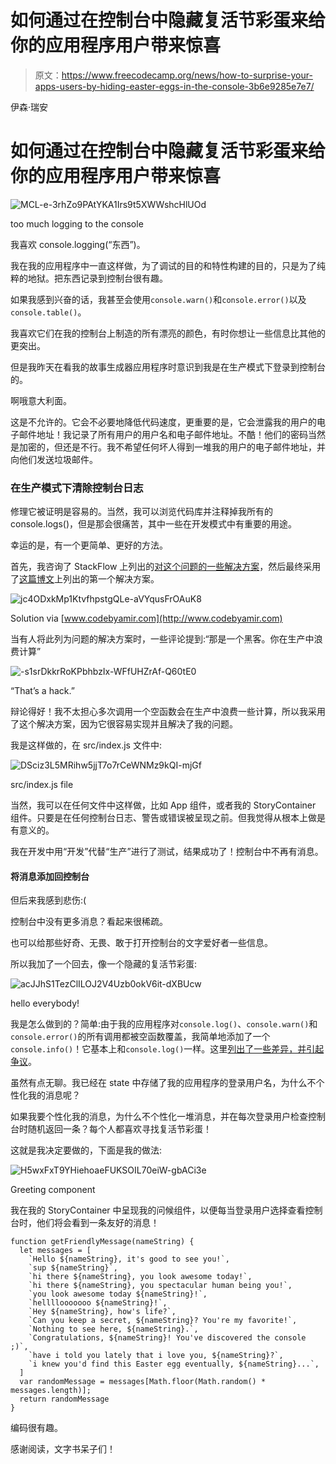 # 如何通过在控制台中隐藏复活节彩蛋来给你的应用程序用户带来惊喜

> 原文：<https://www.freecodecamp.org/news/how-to-surprise-your-apps-users-by-hiding-easter-eggs-in-the-console-3b6e9285e7e7/>

伊森·瑞安

# 如何通过在控制台中隐藏复活节彩蛋来给你的应用程序用户带来惊喜

![MCL-e-3rhZo9PAtYKA1Irs9t5XWWshcHlUOd](img/8ee2f116928869fe4f6daf4e7b5711f9.png)

too much logging to the console

我喜欢 console.logging(“东西”)。

我在我的应用程序中一直这样做，为了调试的目的和特性构建的目的，只是为了纯粹的地狱。把东西记录到控制台很有趣。

如果我感到兴奋的话，我甚至会使用`console.warn()`和`console.error()`以及`console.table()`。

我喜欢它们在我的控制台上制造的所有漂亮的颜色，有时你想让一些信息比其他的更突出。

但是我昨天在看我的故事生成器应用程序时意识到我是在生产模式下登录到控制台的。

啊哦意大利面。

这是不允许的。它会不必要地降低代码速度，更重要的是，它会泄露我的用户的电子邮件地址！我记录了所有用户的用户名和电子邮件地址。不酷！他们的密码当然是加密的，但还是不行。我不希望任何坏人得到一堆我的用户的电子邮件地址，并向他们发送垃圾邮件。

### 在生产模式下清除控制台日志

修理它被证明是容易的。当然，我可以浏览代码库并注释掉我所有的 console.logs()，但是那会很痛苦，其中一些在开发模式中有重要的用途。

幸运的是，有一个更简单、更好的方法。

首先，我咨询了 StackFlow 上列出的[对这个问题的一些解决方案](https://stackoverflow.com/questions/7500811/how-do-i-disable-console-log-when-i-am-not-debugging)，然后最终采用了[这篇博文](https://www.codebyamir.com/blog/suppressing-console-log-messages-in-production)上列出的第一个解决方案。

![jc4ODxkMp1KtvfhpstgQLe-aVYqusFrOAuK8](img/7c8fd1ad8d4d59eb2b8b429338fd0601.png)

Solution via [www.codebyamir.com](http://www.codebyamir.com)

当有人将此列为问题的解决方案时，一些评论提到:“那是一个黑客。你在生产中浪费计算”

![-s1srDkkrRoKPbhbzIx-WFfUHZrAf-Q60tE0](img/29cbf5f0737cf9a7df35e3286d9c69a6.png)

“That’s a hack.”

辩论得好！我不太担心多次调用一个空函数会在生产中浪费一些计算，所以我采用了这个解决方案，因为它很容易实现并且解决了我的问题。

我是这样做的，在 src/index.js 文件中:

![DSciz3L5MRihw5jjT7o7rCeWNMz9kQI-mjGf](img/f79416bbd0739d291997b8226119c5e9.png)

src/index.js file

当然，我可以在任何文件中这样做，比如 App 组件，或者我的 StoryContainer 组件。只要是在任何控制台日志、警告或错误被呈现之前。但我觉得从根本上做是有意义的。

我在开发中用“开发”代替“生产”进行了测试，结果成功了！控制台中不再有消息。

#### 将消息添加回控制台

但后来我感到悲伤:(

控制台中没有更多消息？看起来很稀疏。

也可以给那些好奇、无畏、敢于打开控制台的文字爱好者一些信息。

所以我加了一个回去，像一个隐藏的复活节彩蛋:

![acJJhS1TezClILOJ2V4Uzb0okV6it-dXBUcw](img/5b34cebe4252d1b7e506908f1210e385.png)

hello everybody!

我是怎么做到的？简单:由于我的应用程序对`console.log()`、`console.warn()`和`console.error()`的所有调用都被空函数覆盖，我简单地添加了一个`console.info()`！它基本上和`console.log()`一样。这里[列出了一些差异，并引起争议](https://stackoverflow.com/questions/25532778/node-js-console-log-vs-console-info)。

虽然有点无聊。我已经在 state 中存储了我的应用程序的登录用户名，为什么不个性化我的消息呢？

如果我要个性化我的消息，为什么不个性化一堆消息，并在每次登录用户检查控制台时随机返回一条？每个人都喜欢寻找复活节彩蛋！

这就是我决定要做的，下面是我的做法:

![H5wxFxT9YHiehoaeFUKSOIL70eiW-gbACi3e](img/6e1bbb7e1bf3ce78efb394c5353c8c90.png)

Greeting component

我在我的 StoryContainer 中呈现我的问候组件，以便每当登录用户选择查看控制台时，他们将会看到一条友好的消息！

```
function getFriendlyMessage(nameString) {
  let messages = [
    `Hello ${nameString}, it's good to see you!`,
    `sup ${nameString}`,
    `hi there ${nameString}, you look awesome today!`,
    `hi there ${nameString}, you spectacular human being you!`,
    `you look awesome today ${nameString}!`,
    `hellllooooooo ${nameString}!`,
    `Hey ${nameString}, how's life?`,
    `Can you keep a secret, ${nameString}? You're my favorite!`,
    `Nothing to see here, ${nameString}.`,
    `Congratulations, ${nameString}! You've discovered the console ;)`,
    `have i told you lately that i love you, ${nameString}?`,
    `i knew you'd find this Easter egg eventually, ${nameString}...`,
  ]
  var randomMessage = messages[Math.floor(Math.random() * messages.length)];
  return randomMessage
}
```

编码很有趣。

感谢阅读，文字书呆子们！